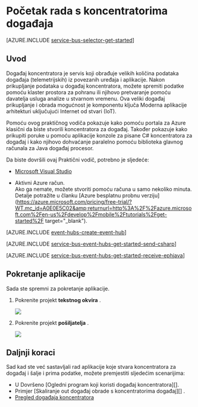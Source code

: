 <properties
    pageTitle="Početak rada s koncentratorima događaja u C# | Microsoft Azure"
    description="Slijedite ovaj Praktični vodič da biste počeli koristiti koncentratorima događaj Azure; Slanje događaje u C# i prime Java pomoću na EventProcessorHost."
    services="event-hubs"
    documentationCenter=""
    authors="jtaubensee"
    manager="timlt"
    editor=""/>

<tags
    ms.service="event-hubs"
    ms.workload="na"
    ms.tgt_pltfrm="na"
    ms.devlang="na"
    ms.topic="hero-article"
    ms.date="09/27/2016"
    ms.author="jotaub;sethm"/>

# <a name="get-started-with-event-hubs"></a>Početak rada s koncentratorima događaja

[AZURE.INCLUDE [service-bus-selector-get-started](../../includes/service-bus-selector-get-started.md)]

## <a name="introduction"></a>Uvod

Događaj koncentratora je servis koji obrađuje velikih količina podataka događaja (telemetrijskih) iz povezanih uređaja i aplikacije. Nakon prikupljanje podataka u događaj koncentratora, možete spremiti podatke pomoću klaster prostora za pohranu ili njihovo pretvaranje pomoću davatelja usluga analize u stvarnom vremenu. Ova veliki događaj prikupljanje i obrada mogućnost je komponentu ključa Moderna aplikacije arhitekturi uključujući Internet od stvari (IoT).

Pomoću ovog praktičnog vodiča pokazuje kako pomoću portala za Azure klasični da biste stvorili koncentratora za događaj. Također pokazuje kako prikupiti poruke u pomoću aplikacije konzole za pisane C# koncentratora za događaj i kako njihovo dohvaćanje paralelno pomoću biblioteka glavnog računala za Java događaj procesor.

Da biste dovršili ovaj Praktični vodič, potrebno je sljedeće:

+ [Microsoft Visual Studio](http://visualstudio.com)

+ Aktivni Azure račun. <br/>Ako ga nemate, možete stvoriti pomoću računa u samo nekoliko minuta. Detalje potražite u članku [Azure besplatnu probnu verziju](https://azure.microsoft.com/pricing/free-trial/?WT.mc_id=A0E0E5C02&amp;returnurl=http%3A%2F%2Fazure.microsoft.com%2Fen-us%2Fdevelop%2Fmobile%2Ftutorials%2Fget-started%2F target="_blank").

[AZURE.INCLUDE [event-hubs-create-event-hub](../../includes/event-hubs-create-event-hub.md)]

[AZURE.INCLUDE [service-bus-event-hubs-get-started-send-csharp](../../includes/service-bus-event-hubs-get-started-send-csharp.md)]

[AZURE.INCLUDE [service-bus-event-hubs-get-started-receive-ephjava](../../includes/service-bus-event-hubs-get-started-receive-ephjava.md)]

## <a name="run-the-applications"></a>Pokretanje aplikacije

Sada ste spremni za pokretanje aplikacije.

1.  Pokrenite projekt **tekstnog okvira** .

    ![][21]

2.  Pokrenite projekt **pošiljatelja** .

    ![][22]

## <a name="next-steps"></a>Daljnji koraci

Sad kad ste već sastavljali rad aplikacije koje stvara koncentratora za događaj i šalje i prima podatke, možete premjestiti sljedećim scenarijima:

- U Dovršeno [Ogledni program koji koristi događaj koncentratora][].
- Primjer [Skaliranje out događaj obrade s koncentratorima događaj][] .
- [Pregled događaja koncentratora][]

<!-- Images. -->
[21]: ./media/event-hubs-csharp-ephjava-getstarted/ephjava.png
[22]: ./media/event-hubs-csharp-ephjava-getstarted/cs-send.png

<!-- Links -->
[Azure classic portal]: https://manage.windowsazure.com/
[Pregled događaja koncentratora]: event-hubs-overview.md
[primjer aplikacije koja koristi događaj koncentratora]: https://code.msdn.microsoft.com/Service-Bus-Event-Hub-286fd097
[Promjena veličine izgleda događaj obrade s koncentratorima događaja]: https://code.msdn.microsoft.com/Service-Bus-Event-Hub-45f43fc3
